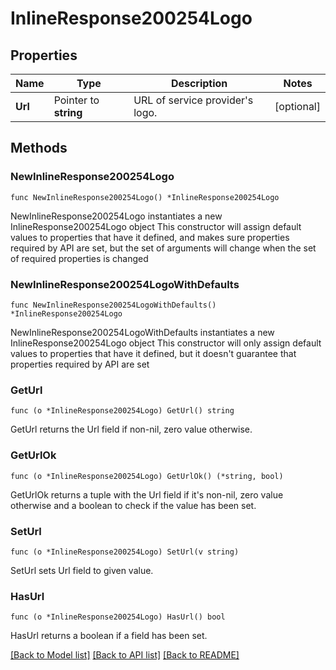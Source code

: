 # InlineResponse200254Logo

## Properties

Name | Type | Description | Notes
------------ | ------------- | ------------- | -------------
**Url** | Pointer to **string** | URL of service provider&#39;s logo. | [optional] 

## Methods

### NewInlineResponse200254Logo

`func NewInlineResponse200254Logo() *InlineResponse200254Logo`

NewInlineResponse200254Logo instantiates a new InlineResponse200254Logo object
This constructor will assign default values to properties that have it defined,
and makes sure properties required by API are set, but the set of arguments
will change when the set of required properties is changed

### NewInlineResponse200254LogoWithDefaults

`func NewInlineResponse200254LogoWithDefaults() *InlineResponse200254Logo`

NewInlineResponse200254LogoWithDefaults instantiates a new InlineResponse200254Logo object
This constructor will only assign default values to properties that have it defined,
but it doesn't guarantee that properties required by API are set

### GetUrl

`func (o *InlineResponse200254Logo) GetUrl() string`

GetUrl returns the Url field if non-nil, zero value otherwise.

### GetUrlOk

`func (o *InlineResponse200254Logo) GetUrlOk() (*string, bool)`

GetUrlOk returns a tuple with the Url field if it's non-nil, zero value otherwise
and a boolean to check if the value has been set.

### SetUrl

`func (o *InlineResponse200254Logo) SetUrl(v string)`

SetUrl sets Url field to given value.

### HasUrl

`func (o *InlineResponse200254Logo) HasUrl() bool`

HasUrl returns a boolean if a field has been set.


[[Back to Model list]](../README.md#documentation-for-models) [[Back to API list]](../README.md#documentation-for-api-endpoints) [[Back to README]](../README.md)


